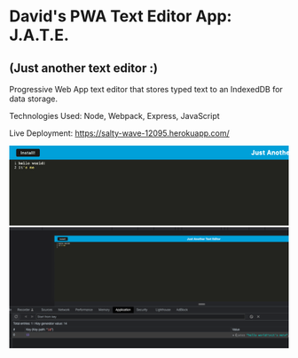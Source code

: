 # David's PWA Text Editor App: J.A.T.E.

## (Just another text editor :)

Progressive Web App text editor that stores typed text to an IndexedDB for data storage.

Technologies Used: Node, Webpack, Express, JavaScript

Live Deployment: https://salty-wave-12095.herokuapp.com/

![screenshot](sc1.png)
![screenshot](sc2.png)
